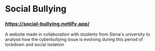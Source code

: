 # Social Bullying

### https://social-bullying.netlify.app/

A website made in collaboration with students from Siena's university to analyse how the cyberbullying issue is evolving during this period of lockdown and
social isolation